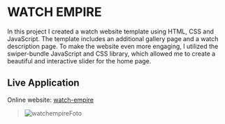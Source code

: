 # WATCH EMPIRE
In this project I created a watch website template using HTML, CSS and JavaScript. The template includes an additional gallery page and a watch description page.
To make the website even more engaging, I utilized the swiper-bundle JavaScript and CSS library, which allowed me to create a beautiful and interactive slider for the home page.

## Live Application
Online website: [watch-empire](https://9ff12a96-ee38-4b45-ab70-d537bb0d2d32-00-dgbr9jt8q1zf.janeway.replit.dev/)
> ![watchempireFoto](https://user-images.githubusercontent.com/68613907/230782419-443fe6ca-43ea-4b7b-943f-94556688e146.png)



